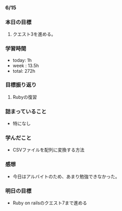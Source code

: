 ### 6/15
### 本日の目標
1. クエスト3を進める。
### 学習時間
- today: 1h
- week : 13.5h
- total: 272h
### 目標振り返り
1. Rubyの復習
### 詰まっていること
- 特になし
### 学んだこと
- CSVファイルを配列に変換する方法
### 感想
- 今日はアルバイトのため、あまり勉強できなかった。
### 明日の目標
- Ruby on railsのクエスト7まで進める
